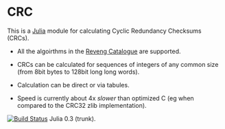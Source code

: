 # CRC

This is a [Julia](http://julialang.org/) module for calculating Cyclic
Redundancy Checksums (CRCs).

* All the algoirthms in the [Reveng
  Catalogue](http://reveng.sourceforge.net/crc-catalogue) are supported.

* CRCs can be calculated for sequences of integers of any common size 
  (from 8bit bytes to 128bit long long words).

* Calculation can be direct or via tabules.

* Speed is currently about 4x *slower* than optimized C (eg when
  compared to the CRC32 zlib implementation).



[![Build
Status](https://travis-ci.org/andrewcooke/CRC.jl.png)](https://travis-ci.org/andrewcooke/CRC.jl)
Julia 0.3 (trunk).

